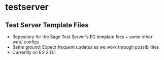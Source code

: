# testserver
## Test Server Template Files

- Repository for the Sage Test Server's EG template files + some other web/ configs
- Battle ground: Expect frequent updates as we work through possibilities
- Currently on EG 2.11.1
